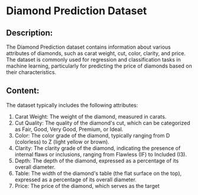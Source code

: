 # Diamond Prediction Dataset

## Description:
The Diamond Prediction dataset contains information about various attributes of diamonds, such as carat weight, cut, color, clarity, and price. The dataset is commonly used for regression and classification tasks in machine learning, particularly for predicting the price of diamonds based on their characteristics.

## Content:
The dataset typically includes the following attributes:

1. Carat Weight: The weight of the diamond, measured in carats.
2. Cut Quality: The quality of the diamond's cut, which can be categorized as Fair, Good, Very Good, Premium, or Ideal.
3. Color: The color grade of the diamond, typically ranging from D (colorless) to Z (light yellow or brown).
4. Clarity: The clarity grade of the diamond, indicating the presence of internal flaws or inclusions, ranging from Flawless (IF) to Included (I3).
5. Depth: The depth of the diamond, expressed as a percentage of its overall diameter.
6. Table: The width of the diamond's table (the flat surface on the top), expressed as a percentage of its overall diameter.
7. Price: The price of the diamond, which serves as the target
